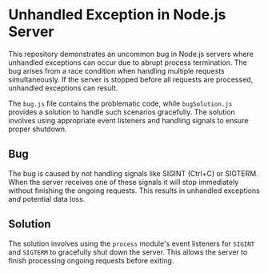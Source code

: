 # Unhandled Exception in Node.js Server

This repository demonstrates an uncommon bug in Node.js servers where unhandled exceptions can occur due to abrupt process termination. The bug arises from a race condition when handling multiple requests simultaneously.  If the server is stopped before all requests are processed, unhandled exceptions can result.

The `bug.js` file contains the problematic code, while `bugSolution.js` provides a solution to handle such scenarios gracefully.  The solution involves using appropriate event listeners and handling signals to ensure proper shutdown.

## Bug

The bug is caused by not handling signals like SIGINT (Ctrl+C) or SIGTERM. When the server receives one of these signals it will stop immediately without finishing the ongoing requests. This results in unhandled exceptions and potential data loss.

## Solution

The solution involves using the `process` module's event listeners for `SIGINT` and `SIGTERM` to gracefully shut down the server. This allows the server to finish processing ongoing requests before exiting.
